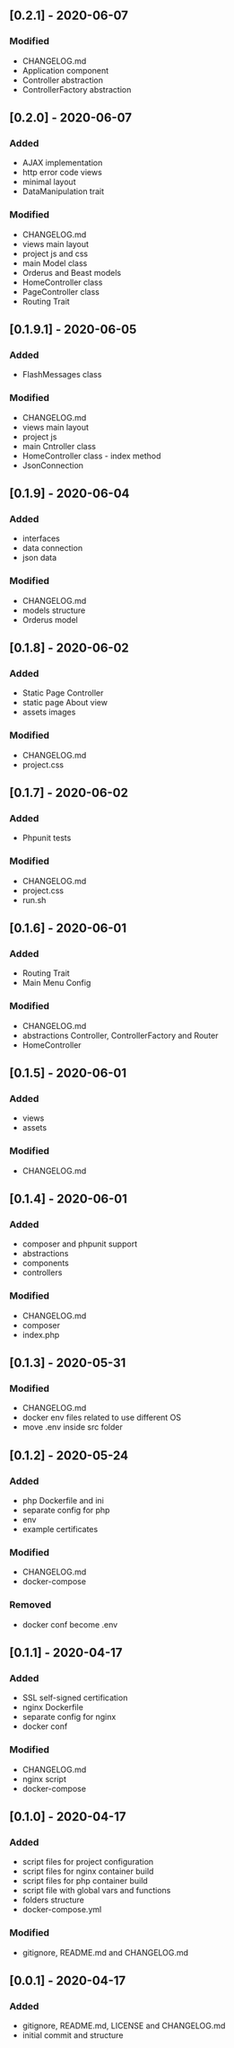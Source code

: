 ## [0.2.1] - 2020-06-07

### Modified
- CHANGELOG.md
- Application component
- Controller abstraction
- ControllerFactory abstraction

## [0.2.0] - 2020-06-07

### Added
- AJAX implementation
- http error code views
- minimal layout
- DataManipulation trait

### Modified
- CHANGELOG.md
- views main layout
- project js and css
- main Model class
- Orderus and Beast models
- HomeController class
- PageController class
- Routing Trait

## [0.1.9.1] - 2020-06-05

### Added
- FlashMessages class

### Modified
- CHANGELOG.md
- views main layout
- project js
- main Cntroller class
- HomeController class - index method
- JsonConnection

## [0.1.9] - 2020-06-04

### Added
- interfaces
- data connection
- json data

### Modified
- CHANGELOG.md
- models structure
- Orderus model

## [0.1.8] - 2020-06-02

### Added
- Static Page Controller
- static page About view
- assets images

### Modified
- CHANGELOG.md
- project.css

## [0.1.7] - 2020-06-02

### Added
- Phpunit tests

### Modified
- CHANGELOG.md
- project.css
- run.sh

## [0.1.6] - 2020-06-01

### Added
- Routing Trait
- Main Menu Config

### Modified
- CHANGELOG.md
- abstractions Controller, ControllerFactory and Router
- HomeController

## [0.1.5] - 2020-06-01

### Added
- views
- assets

### Modified
- CHANGELOG.md

## [0.1.4] - 2020-06-01

### Added
- composer and phpunit support
- abstractions
- components
- controllers

### Modified
- CHANGELOG.md
- composer
- index.php

## [0.1.3] - 2020-05-31

### Modified
- CHANGELOG.md
- docker env files related to use different OS
- move .env inside src folder

## [0.1.2] - 2020-05-24

### Added
- php Dockerfile and ini
- separate config for php
- env
- example certificates

### Modified
- CHANGELOG.md
- docker-compose

### Removed
- docker conf become .env

## [0.1.1] - 2020-04-17

### Added
- SSL self-signed certification
- nginx Dockerfile
- separate config for nginx
- docker conf

### Modified
- CHANGELOG.md
- nginx script
- docker-compose

## [0.1.0] - 2020-04-17

### Added
- script files for project configuration
- script files for nginx container build
- script files for php container build
- script file with global vars and functions
- folders structure
- docker-compose.yml

### Modified
- gitignore, README.md and CHANGELOG.md

## [0.0.1] - 2020-04-17

### Added
- gitignore, README.md, LICENSE and CHANGELOG.md
- initial commit and structure